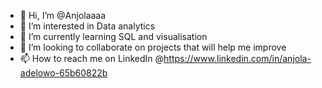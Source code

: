 - 👋 Hi, I’m @Anjolaaaa
- 👀 I’m interested in Data analytics 
- 🌱 I’m currently learning SQL and visualisation 
- 💞️ I’m looking to collaborate on projects that will help me improve 
- 📫 How to reach me on LinkedIn @https://www.linkedin.com/in/anjola-adelowo-65b60822b

<!---
Anjolaaaa/Anjolaaaa is a ✨ special ✨ repository because its `README.md` (this file) appears on your GitHub profile.
You can click the Preview link to take a look at your changes.
--->
